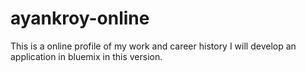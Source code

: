 # ayankroy-online
This is a online profile of my work and career history
I will develop an application in bluemix in this version.
